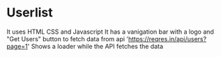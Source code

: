 # Userlist

It uses HTML CSS and Javascript
It has a vanigation bar with a logo and "Get Users" button to fetch data from api 'https://reqres.in/api/users?page=1'
Shows a loader while the API fetches the data
